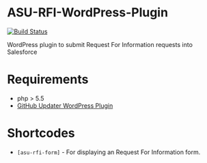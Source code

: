 # ASU-RFI-WordPress-Plugin
[![Build Status](https://travis-ci.org/gios-asu/ASU-RFI-WordPress-Plugin.svg?branch=develop)](https://travis-ci.org/gios-asu/ASU-RFI-WordPress-Plugin)

WordPress plugin to submit Request For Information requests into Salesforce

# Requirements
* php > 5.5 
* [GitHub Updater WordPress Plugin](https://github.com/afragen/github-updater)


# Shortcodes

* `[asu-rfi-form]` - For displaying an Request For Information form.

